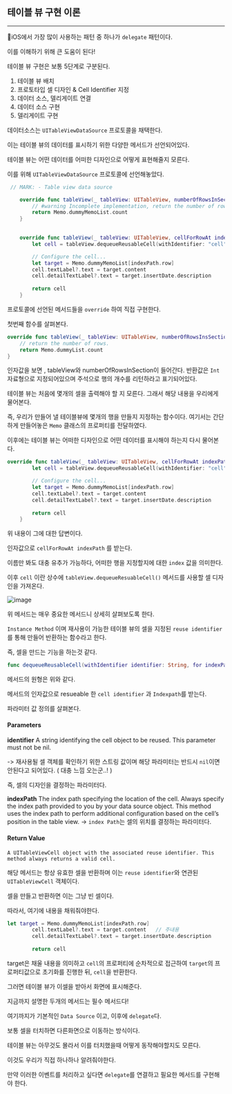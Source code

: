 ## 테이블 뷰 구현 이론
---

iOS에서 가장 많이 사용하는 패턴 중 하나가 `delegate` 패턴이다.

이를 이해하기 위해 큰 도움이 된다!

테이블 뷰 구현은 보통 5단계로 구분된다.

1. 테이블 뷰 배치
2. 프로토타입 셀 디자인 & Cell Identifier 지정
3. 데이터 소스, 델리게이트 연결
4. 데이터 소스 구현
5. 델리게이트 구현

데이터소스는 `UITableViewDataSource` 프로토콜을 채택한다.

이는 테이블 뷰의 데이터를 표시하기 위한 다양한 메서드가 선언되어있다.

테이블 뷰는 어떤 데이터를 어떠한 디자인으로 어떻게 표현해줄지 모른다.

이를 위해 `UITableViewDataSource` 프로토콜에 선언해놓았다.

```swift
 // MARK: - Table view data source

    override func tableView(_ tableView: UITableView, numberOfRowsInSection section: Int) -> Int {
        // #warning Incomplete implementation, return the number of rows
        return Memo.dummyMemoList.count
    }

    
    override func tableView(_ tableView: UITableView, cellForRowAt indexPath: IndexPath) -> UITableViewCell {
        let cell = tableView.dequeueReusableCell(withIdentifier: "cell", for: indexPath)

        // Configure the cell...
        let target = Memo.dummyMemoList[indexPath.row]
        cell.textLabel?.text = target.content
        cell.detailTextLabel?.text = target.insertDate.description
        
        return cell
    }
```

프로토콜에 선언된 메서드들을 `override` 하여 직접 구현한다.

첫번째 함수를 살펴본다.
```swift
override func tableView(_ tableView: UITableView, numberOfRowsInsSection section: Int) -> Int {
    // return the number of rows.
    return Memo.dummyList.count
}
```

인자값을 보면 , tableView와 numberOfRowsInSection이 들어간다.
반환값은 `Int` 자료형으로 지정되어있으며 주석으로 행의 개수를 리턴하라고 표기되어있다.

테이블 뷰는 처음에 몇개의 셀을 출력해야 할 지 모른다.
그래서 해당 내용을 우리에게 물어본다.

즉, 우리가 만들어 낼 테이블뷰에 몇개의 행을 만들지 지정하는 함수이다.
여기서는 간단하게 만들어놓은 `Memo` 클래스의 프로퍼티를 전달하였다.

이후에는 테이블 뷰는 어떠한 디자인으로 어떤 데이터를 표시해야 하는지 다시 물어본다.

```swift
override func tableView(_ tableView: UITableView, cellForRowAt indexPath: IndexPath) -> UITableViewCell {
        let cell = tableView.dequeueReusableCell(withIdentifier: "cell", for: indexPath)

        // Configure the cell...
        let target = Memo.dummyMemoList[indexPath.row]
        cell.textLabel?.text = target.content
        cell.detailTextLabel?.text = target.insertDate.description
        
        return cell
    }
```

위 내용이 그에 대한 답변이다.

인자값으로 `cellForRowAt indexPath` 를 받는다.

이름만 봐도 대충 유추가 가능하다, 어떠한 행을 지정할지에 대한 `index` 값을 의미한다.

이후 `cell` 이란 상수에 `tableView.dequeueResuableCell()` 메서드를 사용할 셀 디자인을 가져온다.

![image](https://user-images.githubusercontent.com/33051018/78633468-b0a59000-78dc-11ea-8948-0b242fdffa5c.png)

위 메서드는 매우 중요한 메서드니 상세히 살펴보도록 한다.

`Instance Method` 이며 재사용이 가능한 테이블 뷰의 셀을 지정된 `reuse identifier` 를 통해 만들어 반환하는 함수라고 한다.

즉, 셀을 만드는 기능을 하는것 같다.

```swift
func dequeueReusableCell(withIdentifier identifier: String, for indexPath: IndexPath) -> UITableViewCell
```

메서드의 원형은 위와 같다.

메서드의 인자값으로 resueable 한 `cell identifier` 과 `Indexpath`를 받는다.

파라미터 값 정의를 살펴본다.
#### Parameters
**identifier**
A string identifying the cell object to be reused. This parameter must not be nil.

-> 재사용될 셀 객체를 확인하기 위한 스트링 값이며 해당 파라미터는 반드시 `nil`이면 안된다고 되어있다. ( 대충 느낌 오는군..! )

즉, 셀의 디자인을 결정하는 파라미터다.

**indexPath**
The index path specifying the location of the cell. Always specify the index path provided to you by your data source object. This method uses the index path to perform additional configuration based on the cell’s position in the table view.
-> `index Path`는 셀의 위치를 결정하는 파라미터다.

#### Return Value
`A UITableViewCell object with the associated reuse identifier. This method always returns a valid cell.`

해당 메서드는 항상 유효한 셀을 반환하며 이는 `reuse identifier`와 연관된 `UITableViewCell` 객체이다.

셀을 만들고 반환하면 이는 그냥 빈 셀이다.

따라서, 여기에 내용을 채워줘야한다.

```swift
let target = Memo.dummyMemoList[indexPath.row]
        cell.textLabel?.text = target.content   // 주내용
        cell.detailTextLabel?.text = target.insertDate.description      // 부내용
        
        return cell
```

target은 채울 내용을 의미하고 `cell`의 프로퍼티에 순차적으로 접근하여 `target`의 프로퍼티값으로 초기화를 진행한 뒤, `cell`을 반환한다.

그러면 테이블 뷰가 이셀을 받아서 화면에 표시해준다.

지금까지 설명한 두개의 메서드는 필수 메서드다!

여기까지가 기본적인 `Data Source` 이고, 이후에 `delegate`다.

보통 셀을 터치하면 다른화면으로 이동하는 방식이다.

테이블 뷰는 아무것도 몰라서 이를 터치했을때 어떻게 동작해야할지도 모른다.

이것도 우리가 직접 하나하나 알려줘야한다.

만약 이러한 이벤트를 처리하고 싶다면 `delegate`를 연결하고 필요한 메서드를 구현해야 한다.

